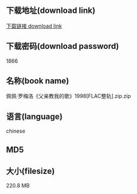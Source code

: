 ## 下载地址(download link)
[下载链接 download link](https://tutu365.netlify.app/?s=%E4%BD%A9%E4%BD%A9%C2%B7%E7%BD%97%E6%A2%85%E6%B4%9B%E3%80%8A%E7%88%B6%E4%BA%B2%E6%95%99%E6%88%91%E7%9A%84%E6%AD%8C%E3%80%8B1998%5BFLAC%E6%95%B4%E8%BD%A8%5D.zip)

## 下载密码(download password)
1866

## 名称(book name)
佩佩·罗梅洛《父亲教我的歌》1998[FLAC整轨].zip.zip

## 语言(language)
chinese

## MD5


## 大小(filesize)
220.8 MB
